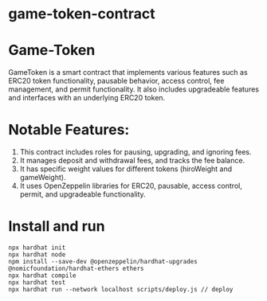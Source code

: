 # game-token-contract

# Game-Token
GameToken is a smart contract that implements various features such as ERC20 token functionality, pausable behavior, access control, fee management, and permit functionality. It also includes upgradeable features and interfaces with an underlying ERC20 token.

# Notable Features:
1. This contract includes roles for pausing, upgrading, and ignoring fees.
2. It manages deposit and withdrawal fees, and tracks the fee balance.
3. It has specific weight values for different tokens (hiroWeight and gameWeight).
4. It uses OpenZeppelin libraries for ERC20, pausable, access control, permit, and upgradeable functionality.

# Install and run
```shell
npx hardhat init
npx hardhat node
npm install --save-dev @openzeppelin/hardhat-upgrades @nomicfoundation/hardhat-ethers ethers
npx hardhat compile
npx hardhat test
npx hardhat run --network localhost scripts/deploy.js // deploy
```

